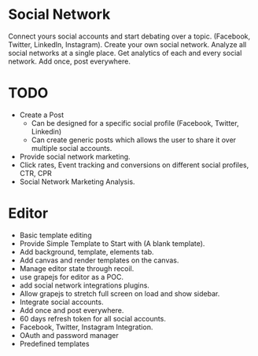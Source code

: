 # Social Network 
Connect yours social accounts and start debating over a topic. (Facebook, Twitter, LinkedIn, Instagram).
Create your own social network. Analyze all social networks at a single place. Get analytics of each and every social network.
Add once, post everywhere.

# TODO

- Create a Post
  - Can be designed for a specific social profile (Facebook, Twitter, Linkedin)
  - Can create generic posts which allows the user to share it over multiple social accounts.
- Provide social network marketing.
- Click rates, Event tracking and conversions on different social profiles, CTR, CPR
- Social Network Marketing Analysis.

# Editor
- Basic template editing
- Provide Simple Template to Start with (A blank template).
- Add background, template, elements tab.
- Add canvas and render templates on the canvas.
- Manage editor state through recoil.
- use grapejs for editor as a POC.
- add social network integrations plugins.
- Allow grapejs to stretch full screen on load and show sidebar.
- Integrate social accounts.
- Add once and post everywhere.
- 60 days refresh token for all social accounts.
- Facebook, Twitter, Instagram Integration.
- OAuth and password manager
- Predefined templates
